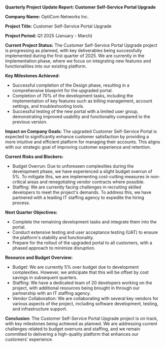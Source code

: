  **Quarterly Project Update Report: Customer Self-Service Portal Upgrade**

**Company Name:** OptiCom Networks Inc.

**Project Title:** Customer Self-Service Portal Upgrade

**Project Period:** Q1 2025 (January - March)

**Current Project Status:** The Customer Self-Service Portal Upgrade project is progressing as planned, with key deliverables being successfully implemented during the first quarter of 2025. We are currently in the Implementation phase, where we focus on integrating new features and functionalities into our existing platform.

**Key Milestones Achieved:**
- Successful completion of the Design phase, resulting in a comprehensive blueprint for the upgraded portal.
- Completion of 70% of the development tasks, including the implementation of key features such as billing management, account settings, and troubleshooting tools.
- Successful testing of the new portal with a limited user group, demonstrating improved usability and functionality compared to the previous version.

**Impact on Company Goals:** The upgraded Customer Self-Service Portal is expected to significantly enhance customer satisfaction by providing a more intuitive and efficient platform for managing their accounts. This aligns with our strategic goal of improving customer experience and retention.

**Current Risks and Blockers:**
- Budget Overrun: Due to unforeseen complexities during the development phase, we have experienced a slight budget overrun of 5%. To mitigate this, we are implementing cost-cutting measures in non-critical areas and renegotiating vendor contracts where possible.
- Staffing: We are currently facing challenges in recruiting skilled developers to meet the project's demands. To address this, we have partnered with a leading IT staffing agency to expedite the hiring process.

**Next Quarter Objectives:**
- Complete the remaining development tasks and integrate them into the portal.
- Conduct extensive testing and user acceptance testing (UAT) to ensure the platform's stability and functionality.
- Prepare for the rollout of the upgraded portal to all customers, with a phased approach to minimize disruption.

**Resource and Budget Overview:**
- Budget: We are currently 5% over budget due to development complexities. However, we anticipate that this will be offset by cost savings in subsequent quarters.
- Staffing: We have a dedicated team of 20 developers working on the project, with additional resources being brought in through our partnership with an IT staffing agency.
- Vendor Collaboration: We are collaborating with several key vendors for various aspects of the project, including software development, testing, and infrastructure support.

**Conclusion:** The Customer Self-Service Portal Upgrade project is on track, with key milestones being achieved as planned. We are addressing current challenges related to budget overruns and staffing, and we remain committed to delivering a high-quality platform that enhances our customers' experience.